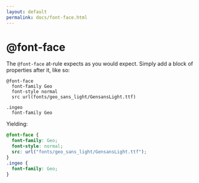 ```yaml
---
layout: default
permalink: docs/font-face.html
---
```


# @font-face

The `@font-face` at-rule expects as you would expect. Simply add a block of properties after it, like so:
 
```stylus
@font-face
  font-family Geo
  font-style normal
  src url(fonts/geo_sans_light/GensansLight.ttf)

.ingeo
  font-family Geo
```

Yielding:

```css
@font-face {
  font-family: Geo;
  font-style: normal;
  src: url("fonts/geo_sans_light/GensansLight.ttf");
}
.ingeo {
  font-family: Geo;
}
```